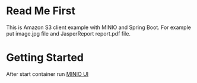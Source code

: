 # Read Me First
This is Amazon S3 client example with MINIO and Spring Boot.
For example put image.jpg file and JasperReport report.pdf file.

# Getting Started
After start container run [MINIO UI](http://127.0.0.1:9001)

